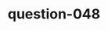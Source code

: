 ---
layout: question
title: question-048
number: 48
question: Tell me something for which Kentucky is famous.
answer1: Derby | 40
answer2: Wildcats/College sports | 12
answer3: Bourbon | 10
answer4: Moonshine | 4
answer5: Coal | 4
answer6: Bluegrass | 2
answer7:
answer8:
answer9:
answer10:
---